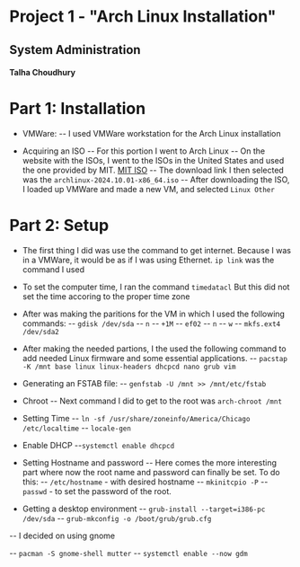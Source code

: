 # Project 1 - "Arch Linux Installation"
## System Administration
#### Talha Choudhury


# Part 1: Installation

- VMWare:
-- I used VMWare workstation for the Arch Linux installation


- Acquiring an ISO
-- For this portion I went to Arch Linux
-- On the website with the ISOs, I went to the ISOs in the United States and used the one provided by MIT. [MIT ISO](https://mirrors.mit.edu/archlinux/iso/2024.10.01/)
-- The download link I then selected was the ``archlinux-2024.10.01-x86_64.iso``
-- After downloading the ISO, I loaded up VMWare and made a new VM, and selected `Linux Other`


# Part 2: Setup

- The first thing I did was use the command to get internet. Because I was in a VMWare, it would be as if I was using Ethernet. `ip link` was the command I used

- To set the computer time, I ran the command `timedatacl` But this did not set the time accoring to the proper time zone

- After was making the paritions for the VM in which I used the following commands:
-- `gdisk /dev/sda`
-- `n`
-- `+1M`
-- `ef02`
-- `n`
-- `w`
-- `mkfs.ext4 /dev/sda2`

- After making the needed partions, I the used the following command to add needed Linux firmware and some essential applications.
-- `pacstap -K /mnt base linux linux-headers dhcpcd nano grub vim`

- Generating an FSTAB file:
-- `genfstab -U /mnt >> /mnt/etc/fstab`

- Chroot 
-- Next command I did to get to the root was `arch-chroot /mnt`

- Setting Time
-- `ln -sf /usr/share/zoneinfo/America/Chicago /etc/localtime`
-- `locale-gen`

- Enable DHCP
--`systemctl enable dhcpcd`

- Setting Hostname and password
-- Here comes the more interesting part where now the root name and password can finally be set. To do this:
-- `/etc/hostname` - with desired hostname
-- `mkinitcpio -P`
-- `passwd` - to set the password of the root.

- Getting a desktop environment
-- `grub-install --target=i386-pc /dev/sda`
-- `grub-mkconfig -o /boot/grub/grub.cfg`

-- I decided on using gnome

-- `pacman -S gnome-shell mutter`
-- `systemctl enable --now gdm`






